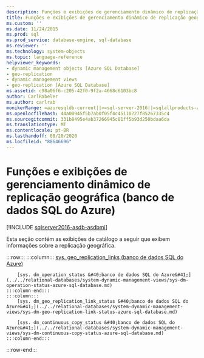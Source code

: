 ```yaml
---
description: Funções e exibições de gerenciamento dinâmico de replicação geográfica (banco de dados SQL do Azure)
title: Funções e exibições de gerenciamento dinâmico de replicação geográfica (banco de dados SQL do Azure) | Microsoft Docs
ms.custom: ''
ms.date: 11/24/2015
ms.prod: sql
ms.prod_service: database-engine, sql-database
ms.reviewer: ''
ms.technology: system-objects
ms.topic: language-reference
helpviewer_keywords:
- dynamic management objects [Azure SQL Database]
- geo-replication
- dynamic management views
- geo-replication [Azure SQL Database]
ms.assetid: c98a06f6-c205-42f0-9f2a-4668c6103bc8
author: CarlRabeler
ms.author: carlrab
monikerRange: =azuresqldb-current||>=sql-server-2016||=sqlallproducts-allversions||>=sql-server-linux-2017||=azuresqldb-mi-current
ms.openlocfilehash: 44a00945f5b7ab0f05f4c45110227f85267335c4
ms.sourcegitcommit: 331b8495e4ab37266945c81ff5b93d250bdaa6da
ms.translationtype: MT
ms.contentlocale: pt-BR
ms.lasthandoff: 08/20/2020
ms.locfileid: "88646696"
---
```

# <a name="geo-replication-dynamic-management-views-and-functions-azure-sql-database"></a>Funções e exibições de gerenciamento dinâmico de replicação geográfica (banco de dados SQL do Azure)

[!INCLUDE [sqlserver2016-asdb-asdbmi](../../includes/applies-to-version/sqlserver2016-asdb-asdbmi.md)]

  Esta seção contém as exibições de catálogo a seguir que exibem informações sobre a replicação geográfica.  

:::row:::
    :::column:::
        [sys. geo_replication_links &#40;banco de dados SQL do Azure&#41;](../../relational-databases/system-dynamic-management-views/sys-geo-replication-links-azure-sql-database.md)

        [sys. dm_operation_status &#40;banco de dados SQL do Azure&#41;](../../relational-databases/system-dynamic-management-views/sys-dm-operation-status-azure-sql-database.md)
    :::column-end:::
    :::column:::
        [sys. dm_geo_replication_link_status &#40;banco de dados SQL do Azure&#41;](../../relational-databases/system-dynamic-management-views/sys-dm-geo-replication-link-status-azure-sql-database.md)

        [sys. dm_continuous_copy_status &#40;banco de dados SQL do Azure&#41;](../../relational-databases/system-dynamic-management-views/sys-dm-continuous-copy-status-azure-sql-database.md)
    :::column-end:::
:::row-end:::
